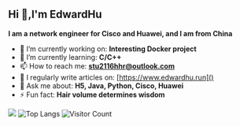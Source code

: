 ## Hi 👋,I'm EdwardHu
**I am a network engineer for Cisco and Huawei, and I am from China**


- 🔭 I’m currently working on: **Interesting Docker project**
- 🌱 I’m currently learning: **C/C++**
- 📫 How to reach me: **stu2116hhr@outlook.com**
- 📝 I regularly write articles on: [https://www.edwardhu.run]()
- 💬 Ask me about: **H5, Java, Python, Cisco, Huawei**
- ⚡ Fun fact: **Hair volume determines wisdom**
<!-- 
- 👯 I’m looking to collaborate on ... 
- 🤔 I’m looking for help with ... 
- 😄 Pronouns: ...
-->

![](https://github-readme-stats.vercel.app/api?username=stu2116Edward&show_icons=true&theme=transparent)
![Top Langs](https://github-readme-stats.vercel.app/api/top-langs/?username=stu2116Edward&layout=compact&theme=tokyonight)
![Visitor Count](https://profile-counter.glitch.me/stu2116Edward/count.svg)
